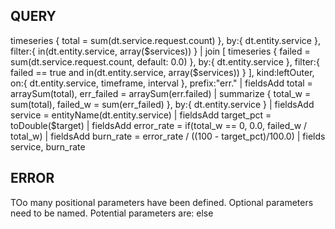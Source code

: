 ## QUERY

timeseries { total = sum(dt.service.request.count) },
  by:{ dt.entity.service },
  filter:{ in(dt.entity.service, array($services)) }
| join [
    timeseries { failed = sum(dt.service.request.count, default: 0.0) },
      by:{ dt.entity.service },
      filter:{ failed == true and in(dt.entity.service, array($services)) }
  ],
  kind:leftOuter,
  on:{ dt.entity.service, timeframe, interval },
  prefix:"err."
| fieldsAdd total = arraySum(total),
           err_failed = arraySum(err.failed)
| summarize { total_w = sum(total), failed_w = sum(err_failed) }, by:{ dt.entity.service }
| fieldsAdd service = entityName(dt.entity.service)
| fieldsAdd target_pct = toDouble($target)
| fieldsAdd error_rate = if(total_w == 0, 0.0, failed_w / total_w)
| fieldsAdd burn_rate = error_rate / ((100 - target_pct)/100.0)
| fields service, burn_rate


## ERROR

TOo many positional parameters have been defined. Optional parameters need to be named. Potential parameters are: else